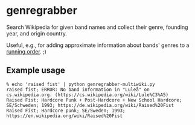 genregrabber
============

Search Wikipedia for given band names and collect their genre, founding year, and origin country.

Useful, e.g., for adding approximate information about bands' genres to a [running order](https://github.com/n-st/running-order-TEMPLATE). ;)

Example usage
-------------

```
% echo 'raised fist' | python genregrabber-multiwiki.py
raised fist; ERROR: No band information in "Luleå" on cs.wikipedia.org. (https://cs.wikipedia.org/wiki/Lule%C3%A5)
Raised Fist; Hardcore Punk + Post-Hardcore + New School Hardcore; SE/Schweden; 1993; https://de.wikipedia.org/wiki/Raised%20Fist
Raised Fist; Hardcore punk; SE/Sweden; 1993; https://en.wikipedia.org/wiki/Raised%20Fist
```
